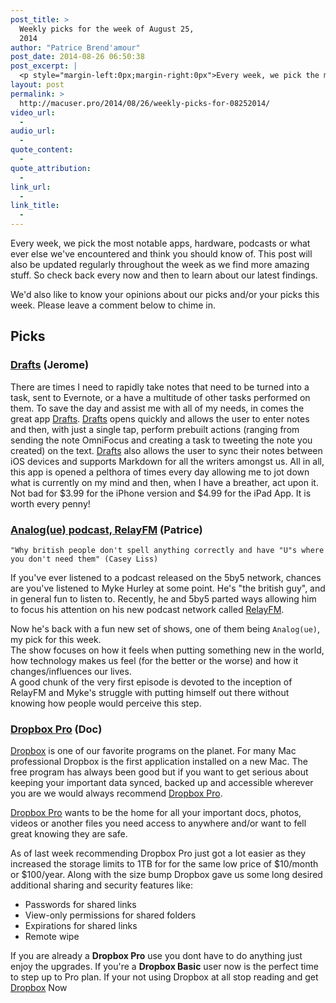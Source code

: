 ```yaml
---
post_title: >
  Weekly picks for the week of August 25,
  2014
author: "Patrice Brend'amour"
post_date: 2014-08-26 06:50:38
post_excerpt: |
  <p style="margin-left:0px;margin-right:0px">Every week, we pick the most notable apps, hardware, podcasts or what ever else we've encountered and think you should know of. This post will also be updated regularly throughout the week as we find more amazing stuff. So check back every now and then to learn about our latest findings.</p><p>Our picks this week:</p><ul><li>Drafts</li><li>Analog(ue) podcast</li><li>Dropbox Pro</li></ul>
layout: post
permalink: >
  http://macuser.pro/2014/08/26/weekly-picks-for-08252014/
video_url:
  - 
audio_url:
  - 
quote_content:
  - 
quote_attribution:
  - 
link_url:
  - 
link_title:
  - 
---
```


Every week, we pick the most notable apps, hardware, podcasts or what ever else we've encountered and think you should know of. This post will also be updated regularly throughout the week as we find more amazing stuff. So check back every now and then to learn about our latest findings.

We'd also like to know your opinions about our picks and/or your picks this week. Please leave a comment below to chime in.

<h2>Picks</h2>

<h3><a href="https://itunes.apple.com/us/app/drafts-quickly-capture-notes/id502385074?mt=8&amp;uo=4&amp;at=1l3v3UY">Drafts</a> (Jerome)</h3>

There are times I need to rapidly take notes that need to be turned into a task, sent to Evernote, or a have a multitude of other tasks performed on them.  To save the day and assist me with all of my needs, in comes the great app <a href="https://itunes.apple.com/us/app/drafts-quickly-capture-notes/id502385074?mt=8&amp;uo=4&amp;at=1l3v3UY">Drafts</a>.  <a href="https://itunes.apple.com/us/app/drafts-quickly-capture-notes/id502385074?mt=8&amp;uo=4&amp;at=1l3v3UY">Drafts</a> opens quickly and allows the user to enter notes and then, with just a single tap, perform prebuilt actions (ranging from sending the note OmniFocus and creating a task to tweeting the note you created) on the text.  <a href="https://itunes.apple.com/us/app/drafts-quickly-capture-notes/id502385074?mt=8&amp;uo=4&amp;at=1l3v3UY">Drafts</a> also allows the user to sync their notes between iOS devices and supports Markdown for all the writers amongst us.  All in all, this app is opened a pelthora of times every day allowing me to jot down what is currently on my mind and then, when I have a breather, act upon it.  Not bad for $3.99 for the iPhone version and $4.99 for the iPad App.  It is worth every penny!

<h3><a href="http://relay.fm/analogue">Analog(ue) podcast, RelayFM</a> (Patrice)</h3>

<pre><code>"Why british people don't spell anything correctly and have "U"s where you don't need them" (Casey Liss)
</code></pre>

If you've ever listened to a podcast released on the 5by5 network, chances are you've listened to Myke Hurley at some point. He's "the british guy", and in general fun to listen to. Recently, he and 5by5 parted ways allowing him to focus his attention on his new podcast network called <a href="http://relay.fm">RelayFM</a>.

Now he's back with a fun new set of shows, one of them being <code>Analog(ue)</code>, my pick for this week.<br />
The show focuses on how it feels when putting something new in the world, how technology makes us feel (for the better or the worse) and how it changes/influences our lives.<br />
A good chunk of the very first episode is devoted to the inception of RelayFM and Myke's struggle with putting himself out there without knowing how people would perceive this step.

<h3><a href="https://db.tt/dzTNsXs" title="Dropbox Pro">Dropbox Pro</a> (Doc)</h3>

<a href="https://db.tt/dzTNsXs" title="Dropbox">Dropbox</a> is one of our favorite programs on the planet. For many Mac professional Dropbox is the first application installed on a new Mac. The free program has always been good but if you want to get serious about keeping your important data synced, backed up and accessible wherever you are we would always recommend <a href="https://db.tt/dzTNsXs">Dropbox Pro</a>.

<a href="https://www.dropbox.com/upgrade" title="Dropbox Pro">Dropbox Pro</a> wants to be the home for all your important docs, photos, videos or another files you need access to anywhere and/or want to fell great knowing they are safe.

As of last week recommending Dropbox Pro just got a lot easier as they increased the storage limits to 1TB for for the same low price of $10/month or $100/year.  Along with the size bump Dropbox gave us some long desired additional sharing and security features like:

<ul>
<li>Passwords for shared links</li>
<li>View-only permissions for shared folders</li>
<li>Expirations for shared links</li>
<li>Remote wipe</li>
</ul>

If you are already a <strong>Dropbox Pro</strong> use you dont have to do anything just enjoy the upgrades. If you're a <strong>Dropbox Basic</strong> user now is the perfect time to step up to Pro plan. If your not using Dropbox at all stop reading and get <a href="https://db.tt/dzTNsXs" title="Sing up for Dropbox for free">Dropbox</a> Now